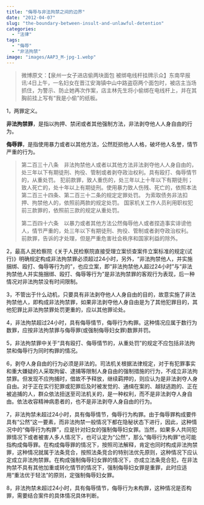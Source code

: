 ```yaml
---
title: "侮辱与非法拘禁之间的边界"
date: "2012-04-07"
slug: "the-boundary-between-insult-and-unlawful-detention"
categories: 
  - "法律"
tags: 
  - "侮辱"
  - "非法拘禁"
image: "images/AAP3_M-jpg-1.webp"
---
```



> 微博原文：【泉州一女子进店偷两块面包 被绑电线杆挂牌示众】东南早报讯:4日上午，一名妇女在晋江安海镇中山中路盗窃两个面包时，被店主当场抓住，为警示、防止她再次作案，店主林先生将小偷绑在电线杆上，并在其胸前挂上写有“我是小偷”的纸板。


1，两罪定义。

**非法拘禁罪**，是指以拘押、禁闭或者其他强制方法，非法剥夺他人人身自由的行为。

**侮辱罪**，是指使用暴力或者以其他方法，公然贬损他人人格，破坏他人名誉，情节严重的行为。

> 第二百三十八条　非法拘禁他人或者以其他方法非法剥夺他人人身自由的，处三年以下有期徒刑、拘役、管制或者剥夺政治权利。具有殴打、侮辱情节的，从重处罚。 犯前款罪，致人重伤的，处三年以上十年以下有期徒刑；致人死亡的，处十年以上有期徒刑。使用暴力致人伤残、死亡的，依照本法第二百三十四条、第二百三十二条的规定定罪处罚。 为索取债务非法扣押、拘禁他人的，依照前两款的规定处罚。 国家机关工作人员利用职权犯前三款罪的，依照前三款的规定从重处罚。
> 
> 第二百四十六条　以暴力或者其他方法公然侮辱他人或者捏造事实诽谤他人，情节严重的，处三年以下有期徒刑、拘役、管制或者剥夺政治权利。 前款罪，告诉的才处理，但是严重危害社会秩序和国家利益的除外。

2，最高人民检察院《关于人民检察院直接受理立案侦查案件立案标准的规定(试行)》明确规定构成非法拘禁罪必须超过24小时，另外，“非法拘禁他人，并实施捆绑、殴打、侮辱等行为的”，也应立案，即“非法拘禁他人超过24小时”与“非法拘禁他人并实施捆绑、殴打、侮辱等行为”是非法拘禁罪的客观行为表现，后一种情况对非法拘禁没有时间限制。

3，不管出于什么动机，只要具有非法剥夺他人人身自由的目的，故意实施了非法拘禁他人，即构成非法拘禁罪，如果非法剥夺他人身自由是为了其他犯罪目的，其他犯罪比非法拘禁罪处罚更重的，应以其他罪论处。

4，非法拘禁超过24小时，具有侮辱情节，侮辱行为构罪。这种情况应属于数行为数罪，应按非法拘禁罪与侮辱罪(或强制侮辱妇女罪)数罪并罚。

5，非法拘禁罪中关于“具有殴打、侮辱情节的，从重处罚”的规定不应包括非法拘禁和侮辱行为同时构罪的情况。

6，剥夺人身自由的行为必须是非法的。司法机关根据法律规定，对于有犯罪事实和重大嫌疑的人采取拘留、逮捕等限制人身自由的强制措施的行为，不成立非法拘禁罪。但发现不应拘捕时，借故不予释放，继续羁押的，则应认为是非法剥夺人身自由。对于正在实行犯罪或犯罪后及时被发觉的、通缉在案的、越狱逃跑的、正在被追捕的人，群众依法扭送至司法机关的，是一种权利，而不是非法剥夺人身自由。依法收容精神病患者的，也不是非法剥夺人身自由的行为。

7，非法拘禁未超过24小时，具有侮辱情节，侮辱行为构罪。由于侮辱罪构成要件具有“公然”这一要素，而非法拘禁一般情况下都在隐秘状态下进行，因此，这种情况中的“侮辱行为构罪”，应是针对妇女的强制侮辱妇女罪。当然，如果多人共同犯罪情况下或者被害人多人情况下，也可认定为“公然”，那么“侮辱行为构罪”也可能指构成侮辱罪。在构成侮辱罪的情况下，按照司法解释，肯定也同时构成非法拘禁罪，这种情况就属于法条竞合，按照法条竞合的特别法优先原则，这种情况下应认定成立非法拘禁罪。在构成强制侮辱妇女罪的情况下，亦成立法条竞合犯，在非法拘禁不具有其他加重或转化情节的情况下，强制侮辱妇女罪是重罪，此时应适用“重法优于轻法”的原则，定强制侮辱妇女罪。

8，非法拘禁未超过24小时，具有侮辱情节，侮辱行为未构罪，这种情况是否构罪，需要结合案件的具体情况具体判断。
